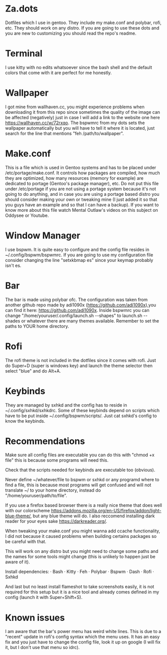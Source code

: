 # Za.dots
Dotfiles which I use in gentoo.
They include my make.conf and polybar, rofi, etc.
They should work on any distro.
If you are going to use these dots and you are new to customizing you should read the repo's readme.

# Terminal
I use kitty with no edits whatsoever since the bash shell and the default colors that come with it are perfect for me honestly.

# Wallpaper
I got mine from wallhaven.cc, you might experience problems when downloading it from this repo since sometimes the quality of the image can be affected (negatively) just in case I will add a link to the website one here https://wallhaven.cc/w/72rxqo. The bspwmrc from my dots sets the wallpaper automatically but you will have to tell it where it is located, just search for the line that mentions "feh /path/to/wallpaper". 

# Make.conf
This is a file which is used in Gentoo systems and has to be placed under /etc/portage/make.conf. It controls how packages are compiled, how much they are optimized, how many resources (memory for example) are dedicated to portage (Gentoo's package manager), etc. Do not put this file under /etc/portage if you are not using a portage system because it's not going to do anything, and in case you are using a portage based distro you should consider making your own or tweaking mine (I just added it so that you guys have an example and so that I can have a backup). If you want to know more about this file watch Mental Outlaw's videos on this subject on Oddysee or Youtube.

# Window Manager
I use bspwm. It is quite easy to configure and the config file resides in ~/.config/bspwm/bspwmrc. If you are going to use my configuration file consider changing the line "setxkbmap es" since your keymap probably isn't es.

# Bar
The bar is made using polybar ofc. The configuration was taken from another github repo made by adi1090x (https://github.com/adi1090x),you can find it here: https://github.com/adi1090x. Inside bspwmrc you can change "/home/youruser/.config/launch.sh --shapes" to launch.sh --shades or whatever there are many themes available. Remember to set the paths to YOUR home directory.

# Rofi
The rofi theme is not included in the dotfiles since it comes with rofi. Just do Super+D (super is windows key) and launch the theme selector then select "blue" and do Alt+A.

# Keybinds
They are managed by sxhkd and the config has to reside in ~/.config/sxhkd/sxhkdrc. Some of these keybinds depend on scripts which have to be put inside ~/.config/bspwm/scripts/. Just cat sxhkd's config to know the keybinds.

# Recommendations
Make sure all config files are executable you can do this with "chmod +x file" this is because some programs will need this.

Check that the scripts needed for keybinds are executable too (obvious).

Never define ~/whatever/file to bspwm or sxhkd or any programd where to find a file, this is because most programs will get confused and will not translate ~/ to your home directory, instead do "/home/youruser/path/to/file".

If you use a firefox based browser there is a really nice theme that does well with our colorscheme https://addons.mozilla.org/en-US/firefox/addon/light-blue-theme/, but any blue theme will do. I also reccomend installing dark reader for your eyes sake https://darkreader.org/.

When tweaking your make.conf you might wanna add ccache functionality, I did not because it caused problems when building certains packages so be careful with that.

This will work on any distro but you might need to change some paths and the names for some tools might change (this is unlikely to happen just be aware of it).

Install dependencies:
  · Bash
  · Kitty
  · Feh
  · Polybar
  · Bspwm
  · Dash
  · Rofi
  · Sxhkd
  
And last but no least install flameshot to take screenshots easily, it is not required for this setup but it is a nice tool and already comes defined in my config (launch it with Super+Shift+S).

# Known issues
I am aware that the bar's power menu has weird white lines. This is due to a "recent" update in rofi's config syntax which the menu uses. It has an easy fix and you just have to change the config file, look it up on google (I will fix it, but I don't use that menu so idrc).
